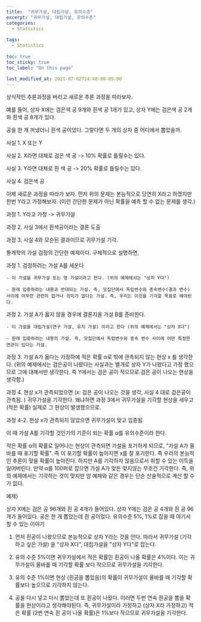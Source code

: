 ```yaml
---
title:  "귀무가설, 대립가설, 유의수준"
excerpt: "귀무가설, 대립가설, 유의수준"
categories:
  - Statistics
  
tags:
  - Statistics
  
toc: true
toc_sticky: true
toc_label: "On this page"
    
last_modified_at: 2021-07-02T14:48:00-05:00
---
```


상식적인 추론과정을 버리고 새로운 추론 과정을 따라보자.

예를 들어, 상자 X에는 검은색 공 9개와 흰색 공 1개가 있고, 상자 Y에는 검은색 공 2개와 흰색 공 8개가 있다. 

공을 한 개 꺼냈더니 흰색 공이었다. 그렇다면 두 개의 상자 중 어디에서 뽑았을까. 

사실 1. X 또는 Y

사실 2. X라면 대체로 검은 색 공 -> 10% 확률로 틀릴수는 있다.

사실 3. Y라면 대체로 흰 색 공 -> 20% 확률로 틀릴수는 있다. 

사실 4. 검은색 공

이제 새로운 과정을 따라가 보자. 먼저 위의 문제는 본능적으로 당연히 X라고 하겠지만 한번 Y라고 가정해보자. (이런 간단한 문제가 아닌 확률을 예측 할 수 없는 문제를 생각.)

과정 1. Y라고 가정 -> 귀무가설

과정 2. 사실 3에서 흰색공이라는 결론 도출

과정 3. 사실 4와 모순된 결과이므로 귀무가설 기각.

통계학의 가설 검정의 간단한 예제이다. 구체적으로 설명하면, 

과정 1. 검정하려는 가설 A를 세운다

    - 이 가설을 귀무가설 또는 영 가설이라고 한다. (위의 예제에서는 "상자 Y다") 

    - 원래 입증하려는 내용과 반대되는 가설. 즉, 모집단에서 독립변수와 종속변수(결과 변수) 사이에 아무런 관련이 없거나 의미가 없다는 가설. 즉, 우리는 이것을 기각할 목표로 해야된다. 

과정 2. 가설 A가 옳지 않을 경우에 결론지을 가설 B를 준비한다. 

    - 이 가설을 대립가설(연구 가설, 유지 가설) 이라고 한다 (위의 예제에서는 "상자 X다")

    - 원래 입증하려는 내용의 가설. 즉, 모집단에서 독렵변수와 종속 변수 사이에 어떤 특정한 연관이 있다는 가설.

과정 3. 가설 A가 옳다는 가정하에 적은 확률 α로 밖에 관측되지 않는 현상 x
를 생각한다. (위의 예제에서는 검은공이 나왔다는 사실과는 별개로 상자 Y가 나왔다고 가정 했으므로 그에 대해서만 생각한다. 즉 Y에서는 검은 공이 적으므로 검은 공이 나오는 현상을 생각함.)

과정 4. 현상 x가 관측되었으면 (x: 검은 공이 나오는 것을 생각, 사실 4 대로 검은공이 관측됨. ) 귀무가설을 기각한다. 왜냐하면 과정 3에서 귀무가설을 기각할 현상을 세우고(적은 확률) 실제로 그 현상이 발생했으므로. 

과정 4-2. 현상 x가 관측되지 않았으면 귀무가설이 맞고 입증됨. 

 

이 때 가설 A를 기각할 것인가의 기준이 되는 확률 α를 유의수준이라 한다. 

적은 확률 α의 확률로 일어나는 현상이 관측되면 가설을 포기하게 되므로, "가설 A가 올바를 때 포기할 확률". 즉 이 포기할 확률이 높아지면 x를 잘 포기한다. 
즉 우리의 본능적인 추론이 맞을 확률이 높아진다. 하지만 A를 기각하지 않음으로서 취할 수 있는 이득을 잃어버린다. 만약 α를 100퍼로 잡으면 가설 A가 맞든 맞지않는
무조건 기각한다. 즉, 위의 예제에서는 기각하는 것이 맞지만 암 예제와 같은 경우는 단순 산술적으로 계산 할 수가 없다. 

 

예제)

상자 X에는 검은 공 96개와 흰 공 4개가 들어있다. 상자 Y에는 검은 공 4개와 흰 공 96개가 들어있다. 공은 한 개 뽑았는데 흰 공이었다. 유의수준 5%, 1%로 잡을 때 여기서 할 수 있는 이야기

1. 먼저 흰공이 나왔으므로 본능적으로 상자 Y라는 것을 안다. 따라서 귀무가설 (기각하고 싶은 가설) 을 "상자 X다", 대립가설을 "상자 Y다"로 잡는다.

2. 유의 수준 5%이면 귀무가설에서 적은 확률인 흰공이 나올 확률은 4%이다. 이는 귀무가설이 올바를 때 기각할 확률 보다 작으므로 귀무가설을 기각한다.

3. 유의 수준 1%이면 현상 (흰공을 뽑았음)의 확률이 귀무가설이 올바를 때 기각할 확률보다 높으므로 기각하지 않는다. 

4. 공을 다시 넣고 다시 뽑았는데 또 흰공이 나왔다. 이러면 두번 연속 흰공을 뽑을 확률을 현상이라고 생각해야된다. 즉, 귀무가설이라 가정하고 (상자 X라 가정하고) 
적은 확률 (2번 연속 흰 공이 나올 확률)은 1%보다 작으므로 귀무가설을 기각한다.